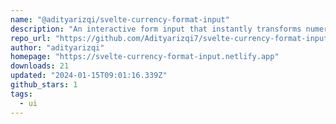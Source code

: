```yaml
---
name: "@adityarizqi/svelte-currency-format-input"
description: "An interactive form input that instantly transforms numerical entries into localized currency formats while you type"
repo_url: "https://github.com/Adityarizqi7/svelte-currency-format-input"
author: "adityarizqi"
homepage: "https://svelte-currency-format-input.netlify.app"
downloads: 21
updated: "2024-01-15T09:01:16.339Z"
github_stars: 1
tags: 
  - ui
---
```


